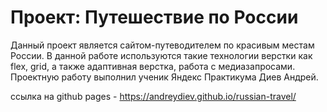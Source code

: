 # Проект: Путешествие по России

Данный проект является сайтом-путеводителем по красивым местам России. 
В данной работе используются такие технологии верстки как flex, grid, а также адаптивная верстка, работа с медиазапросами.
Проектную работу выполнил ученик Яндекс Практикума Диев Андрей.

ссылка на github pages - https://andreydiev.github.io/russian-travel/

